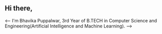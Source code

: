 ## Hi there, 
<-- I'm Bhavika Puppalwar, 3rd Year of B.TECH in Computer Science and Engineering(Artificial Intelligence and Machine Learning). -->

